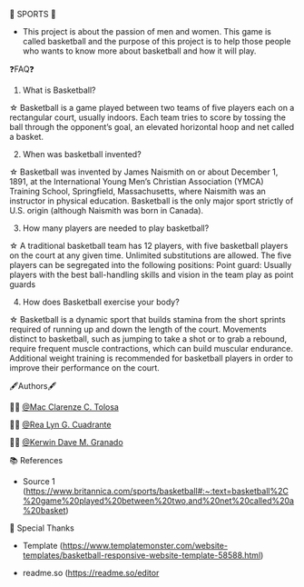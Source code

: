 🏀 SPORTS 🏀

- This project is about the passion of men and women. This game is called basketball and the purpose of this project is to help those people who wants to know more about basketball and how it will play.

❓FAQ❓

1. What is Basketball?

☆ Basketball is a  game played between two teams of five players each on a rectangular court, usually indoors. Each team tries to score by tossing the ball through the opponent’s goal, an elevated horizontal hoop and net called a basket.

2. When was basketball invented?

☆ Basketball was invented by James Naismith on or about December 1, 1891, at the International Young Men’s Christian Association (YMCA) Training School, Springfield, Massachusetts, where Naismith was an instructor in physical education. Basketball is the only major sport strictly of U.S. origin (although Naismith was born in Canada).

3. How many players are needed to play basketball?

☆ A traditional basketball team has 12 players, with five basketball players on the court at any given time. Unlimited substitutions are allowed. The five players can be segregated into the following positions: Point guard: Usually players with the best ball-handling skills and vision in the team play as point guards

4. How does Basketball exercise your body?

☆ Basketball is a dynamic sport that builds stamina from the short sprints required of running up and down the length of the court. Movements distinct to basketball, such as jumping to take a shot or to grab a rebound, require frequent muscle contractions, which can build muscular endurance. Additional weight training is recommended for basketball players in order to improve their performance on the court.

🖋Authors🖋

🧏‍♂️ [@Mac Clarenze C. Tolosa](https://github.com/CLarenzee)

🧏‍♀️ [@Rea Lyn G. Cuadrante](https://github.com/cuadranterealyn)

🧏‍♂️ [@Kerwin Dave M. Granado](https://github.com/Granado-Kerwin?tab=projects)

📚 References

- Source 1 (https://www.britannica.com/sports/basketball#:~:text=basketball%2C%20game%20played%20between%20two,and%20net%20called%20a%20basket)

💫 Special Thanks

- Template (https://www.templatemonster.com/website-templates/basketball-responsive-website-template-58588.html)

- readme.so (https://readme.so/editor
